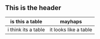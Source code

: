 ## This is the header
|is this a table|mayhaps|
|---|---|
|i think its a table|it looks like a table|
